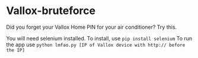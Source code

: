 # Vallox-bruteforce
Did you forget your Vallox Home PIN for your air conditioner? Try this.

You will need selenium installed. To install, use ```pip install selenium```
To run the app use ```python lmfao.py [IP of Vallox device with http:// before the IP]```
